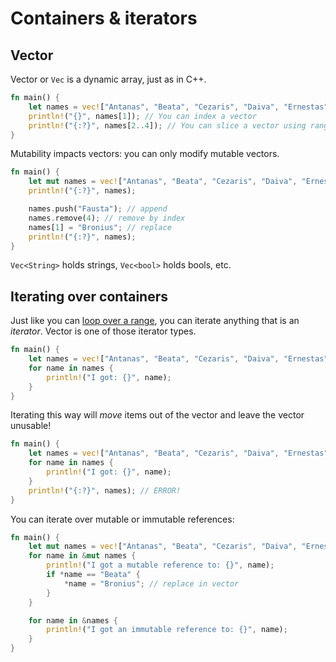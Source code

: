 # Containers & iterators

## Vector
Vector or `Vec` is a dynamic array, just as in C++.

```rust
fn main() {
    let names = vec!["Antanas", "Beata", "Cezaris", "Daiva", "Ernestas"];
    println!("{}", names[1]); // You can index a vector
    println!("{:?}", names[2..4]); // You can slice a vector using ranges
}
```

Mutability impacts vectors: you can only modify mutable vectors.


```rust
fn main() {
    let mut names = vec!["Antanas", "Beata", "Cezaris", "Daiva", "Ernestas"];
    println!("{:?}", names);

    names.push("Fausta"); // append
    names.remove(4); // remove by index
    names[1] = "Bronius"; // replace 
    println!("{:?}", names);
}
```

`Vec<String>` holds strings, `Vec<bool>` holds bools, etc.

## Iterating over containers

Just like you can [loop over a range](basics.md#loops),
you can iterate anything that is an *iterator*.
Vector is one of those iterator types.

```rust
fn main() {
    let names = vec!["Antanas", "Beata", "Cezaris", "Daiva", "Ernestas"];
    for name in names {
        println!("I got: {}", name);
    }
}
```

Iterating this way will *move* items out of the vector and leave the vector unusable!

```rust
fn main() {
    let names = vec!["Antanas", "Beata", "Cezaris", "Daiva", "Ernestas"];
    for name in names {
        println!("I got: {}", name);
    }
    println!("{:?}", names); // ERROR!
}
```

You can iterate over mutable or immutable references:

```rust
fn main() {
    let mut names = vec!["Antanas", "Beata", "Cezaris", "Daiva", "Ernestas"];
    for name in &mut names {
        println!("I got a mutable reference to: {}", name);
        if *name == "Beata" {
            *name = "Bronius"; // replace in vector
        }
    }

    for name in &names {
        println!("I got an immutable reference to: {}", name);
    }
}
```
